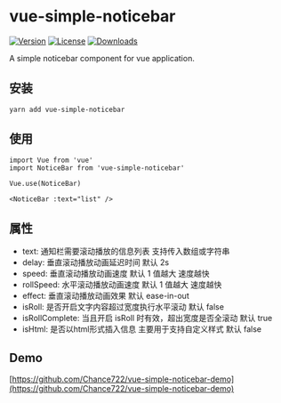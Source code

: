 # vue-simple-noticebar

<a href="https://www.npmjs.com/package/vue-simple-noticebar"><img src="https://img.shields.io/npm/v/vue-simple-noticebar.svg" alt="Version"></a>
<a href="https://www.npmjs.com/package/vue-simple-noticebar"><img src="https://img.shields.io/npm/l/vue-simple-noticebar.svg" alt="License"></a>
<a href="https://www.npmjs.com/package/vue-simple-noticebar"><img src="https://img.shields.io/npm/dm/vue-simple-noticebar.svg" alt="Downloads"></a>

A simple noticebar component for vue application.

## 安装

```
yarn add vue-simple-noticebar
```

## 使用

```
import Vue from 'vue'
import NoticeBar from 'vue-simple-noticebar'

Vue.use(NoticeBar)

<NoticeBar :text="list" />

```

## 属性

- text: 通知栏需要滚动播放的信息列表 支持传入数组或字符串
- delay: 垂直滚动播放动画延迟时间 默认 2s
- speed: 垂直滚动播放动画速度 默认 1 值越大 速度越快
- rollSpeed: 水平滚动播放动画速度 默认 1 值越大 速度越快
- effect: 垂直滚动播放动画效果 默认 ease-in-out
- isRoll: 是否开启文字内容超过宽度执行水平滚动 默认 false
- isRollComplete: 当且开启 isRoll 时有效，超出宽度是否全滚动 默认 true
- isHtml: 是否以html形式插入信息 主要用于支持自定义样式 默认 false

## Demo

[https://github.com/Chance722/vue-simple-noticebar-demo](https://github.com/Chance722/vue-simple-noticebar-demo)